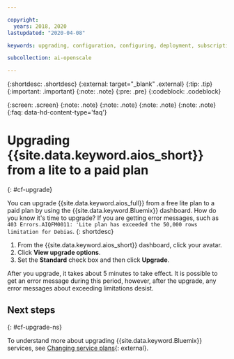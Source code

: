 ```yaml
---

copyright:
  years: 2018, 2020
lastupdated: "2020-04-08"

keywords: upgrading, configuration, configuring, deployment, subscription, service plans, plans

subcollection: ai-openscale

---
```


{:shortdesc: .shortdesc}
{:external: target="_blank" .external}
{:tip: .tip}
{:important: .important}
{:note: .note}
{:pre: .pre}
{:codeblock: .codeblock}

{:screen: .screen}
{:note: .note}
{:note: .note}
{:note: .note}
{:note: .note}
{:faq: data-hd-content-type='faq'}

# Upgrading {{site.data.keyword.aios_short}} from a lite to a paid plan
{: #cf-upgrade}

You can upgrade {{site.data.keyword.aios_full}} from a free lite plan to a paid plan by using the {{site.data.keyword.Bluemix}} dashboard. How do you know it's time to upgrade? If you are getting error messages, such as `403 Errors.AIQFM0011: 'Lite plan has exceeded the 50,000 rows limitation for Debias`.
{: shortdesc}

1. From the {{site.data.keyword.aios_short}} dashboard, click your avatar.
2. Click **View upgrade options**.
4. Set the **Standard** check box and then click **Upgrade**.

After you upgrade, it takes about 5 minutes to take effect. It is possible to get an error message during this period, however, after the upgrade, any error messages about exceeding limitations desist.

## Next steps
{: #cf-upgrade-ns}

To understand more about upgrading {{site.data.keyword.Bluemix}} services, see [Changing service plans](/docs/resources?topic=resources-changing){: external}.